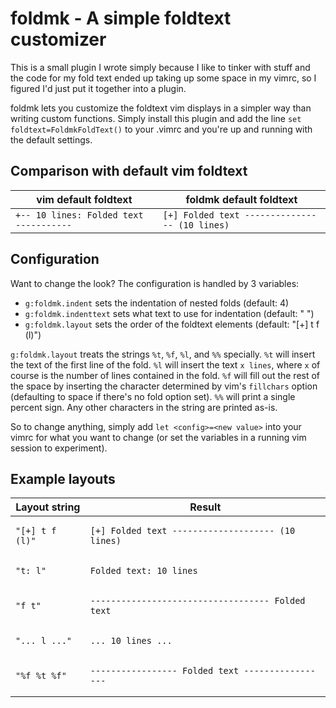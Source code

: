# foldmk - A simple foldtext customizer

This is a small plugin I wrote simply because I like to tinker with stuff and
the code for my fold text ended up taking up some space in my vimrc, so I
figured I'd just put it together into a plugin.

foldmk lets you customize the foldtext vim displays in a simpler way than
writing custom functions. Simply install this plugin and add the line `set
foldtext=FoldmkFoldText()` to your .vimrc and you're up and running with the
default settings.

## Comparison with default vim foldtext

vim default foldtext                    | foldmk default foldtext
----------------------------------------|----------------------------------------------
`+-- 10 lines: Folded text -----------` | `[+] Folded text ---------------- (10 lines)`

## Configuration

Want to change the look? The configuration is handled by 3 variables:

- `g:foldmk.indent` sets the indentation of nested folds (default: 4)
- `g:foldmk.indenttext` sets what text to use for indentation (default: " ")
- `g:foldmk.layout` sets the order of the foldtext elements (default: "[+] t f (l)")

`g:foldmk.layout` treats the strings `%t`, `%f`, `%l`, and `%%` specially. `%t`
will insert the text of the first line of the fold. `%l` will insert the text `x
lines`, where `x` of course is the number of lines contained in the fold. `%f`
will fill out the rest of the space by inserting the character determined by
vim's `fillchars` option (defaulting to space if there's no fold option set).
`%%` will print a single percent sign.  Any other characters in the string are
printed as-is.

So to change anything, simply add `let <config>=<new value>` into your vimrc for
what you want to change (or set the variables in a running vim session to
experiment).

## Example layouts

Layout string | Result
------------- | ------
`"[+] t f (l)"` | <pre>`[+] Folded text -------------------- (10 lines)`</pre>
`"t: l"`        | <pre>`Folded text: 10 lines                          `</pre>
`"f t"`         | <pre>`----------------------------------- Folded text`</pre>
`"... l ..."`   | <pre>`... 10 lines ...                               `</pre>
`"%f %t %f"`    | <pre>`----------------- Folded text -----------------`</pre>
